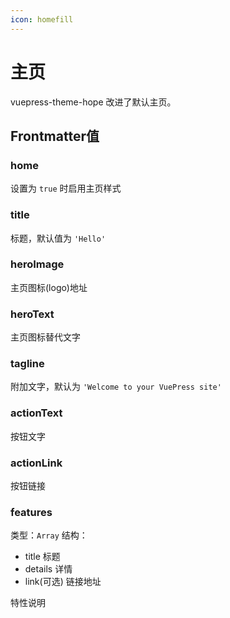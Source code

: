 ```yaml
---
icon: homefill
---
```


# 主页

vuepress-theme-hope 改进了默认主页。

## Frontmatter值

### home

设置为 `true` 时启用主页样式

### title

标题，默认值为 `'Hello'`

### heroImage

主页图标(logo)地址

### heroText

主页图标替代文字

### tagline

附加文字，默认为 `'Welcome to your VuePress site'`

### actionText

按钮文字

### actionLink

按钮链接

### features

类型：`Array`
结构：

- title 标题
- details 详情
- link(可选) 链接地址

特性说明
